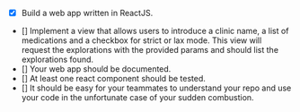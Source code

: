 - [x] Build a web app written in ReactJS.
- [] Implement a view that allows users to introduce a clinic name, a list of medications and a checkbox for strict or lax mode. This view will request the explorations with the provided params and should list the explorations found.
- [] Your web app should be documented.
- [] At least one react component should be tested.
- [] It should be easy for your teammates to understand your repo and use your code in the unfortunate case of your sudden combustion.